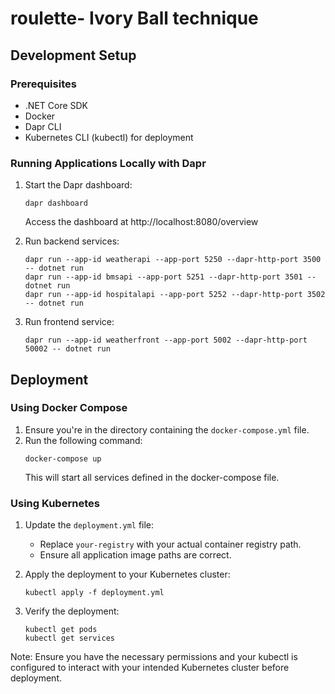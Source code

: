 # roulette- Ivory Ball technique 

## Development Setup

### Prerequisites
- .NET Core SDK
- Docker
- Dapr CLI
- Kubernetes CLI (kubectl) for deployment

### Running Applications Locally with Dapr

1. Start the Dapr dashboard:
   ```
   dapr dashboard
   ```
   Access the dashboard at http://localhost:8080/overview

2. Run backend services:
   ```
   dapr run --app-id weatherapi --app-port 5250 --dapr-http-port 3500 -- dotnet run
   dapr run --app-id bmsapi --app-port 5251 --dapr-http-port 3501 -- dotnet run
   dapr run --app-id hospitalapi --app-port 5252 --dapr-http-port 3502 -- dotnet run
   ```

3. Run frontend service:
   ```
   dapr run --app-id weatherfront --app-port 5002 --dapr-http-port 50002 -- dotnet run
   ```

## Deployment

### Using Docker Compose

1. Ensure you're in the directory containing the `docker-compose.yml` file.
2. Run the following command:
   ```
   docker-compose up
   ```
   This will start all services defined in the docker-compose file.

### Using Kubernetes

1. Update the `deployment.yml` file:
   - Replace `your-registry` with your actual container registry path.
   - Ensure all application image paths are correct.

2. Apply the deployment to your Kubernetes cluster:
   ```
   kubectl apply -f deployment.yml
   ```

3. Verify the deployment:
   ```
   kubectl get pods
   kubectl get services
   ```

Note: Ensure you have the necessary permissions and your kubectl is configured to interact with your intended Kubernetes cluster before deployment.




